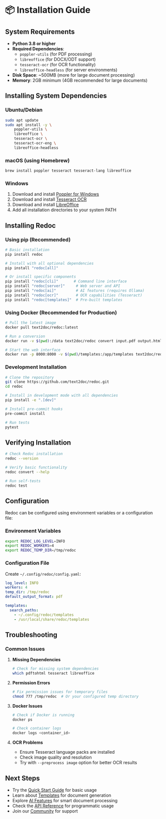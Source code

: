 # 📦 Installation Guide

## System Requirements

- **Python 3.8 or higher**
- **Required Dependencies**:
  - `poppler-utils` (for PDF processing)
  - `libreoffice` (for DOCX/ODT support)
  - `tesseract-ocr` (for OCR functionality)
  - `libreoffice-headless` (for server environments)
- **Disk Space**: ~500MB (more for large document processing)
- **Memory**: 2GB minimum (4GB recommended for large documents)

## Installing System Dependencies

### Ubuntu/Debian
```bash
sudo apt update
sudo apt install -y \
    poppler-utils \
    libreoffice \
    tesseract-ocr \
    tesseract-ocr-eng \
    libreoffice-headless
```

### macOS (using Homebrew)
```bash
brew install poppler tesseract tesseract-lang libreoffice
```

### Windows
1. Download and install [Poppler for Windows](https://github.com/oschwartz10612/poppler-windows/releases/)
2. Download and install [Tesseract OCR](https://github.com/UB-Mannheim/tesseract/wiki)
3. Download and install [LibreOffice](https://www.libreoffice.org/)
4. Add all installation directories to your system PATH

## Installing Redoc

### Using pip (Recommended)
```bash
# Basic installation
pip install redoc

# Install with all optional dependencies
pip install "redoc[all]"

# Or install specific components
pip install "redoc[cli]"       # Command line interface
pip install "redoc[server]"     # Web server and API
pip install "redoc[ai]"         # AI features (requires Ollama)
pip install "redoc[ocr]"        # OCR capabilities (Tesseract)
pip install "redoc[templates]"  # Pre-built templates
```

### Using Docker (Recommended for Production)
```bash
# Pull the latest image
docker pull text2doc/redoc:latest

# Run a conversion
docker run -v $(pwd):/data text2doc/redoc convert input.pdf output.html

# Start the web interface
docker run -p 8000:8000 -v $(pwd)/templates:/app/templates text2doc/redoc serve
```

### Development Installation
```bash
# Clone the repository
git clone https://github.com/text2doc/redoc.git
cd redoc

# Install in development mode with all dependencies
pip install -e ".[dev]"

# Install pre-commit hooks
pre-commit install

# Run tests
pytest
```

## Verifying Installation

```bash
# Check Redoc installation
redoc --version

# Verify basic functionality
redoc convert --help

# Run self-tests
redoc test
```

## Configuration

Redoc can be configured using environment variables or a configuration file:

### Environment Variables
```bash
export REDOC_LOG_LEVEL=INFO
export REDOC_WORKERS=4
export REDOC_TEMP_DIR=/tmp/redoc
```

### Configuration File
Create `~/.config/redoc/config.yaml`:
```yaml
log_level: INFO
workers: 4
temp_dir: /tmp/redoc
default_output_format: pdf

templates:
  search_paths:
    - ~/.config/redoc/templates
    - /usr/local/share/redoc/templates
```

## Troubleshooting

### Common Issues

1. **Missing Dependencies**
   ```bash
   # Check for missing system dependencies
   which pdftohtml tesseract libreoffice
   ```
   
2. **Permission Errors**
   ```bash
   # Fix permission issues for temporary files
   chmod 777 /tmp/redoc  # Or your configured temp directory
   ```

3. **Docker Issues**
   ```bash
   # Check if Docker is running
   docker ps
   
   # Check container logs
   docker logs <container_id>
   ```

4. **OCR Problems**
   - Ensure Tesseract language packs are installed
   - Check image quality and resolution
   - Try with `--preprocess image` option for better OCR results

## Next Steps

- Try the [Quick Start Guide](quick-start.md) for basic usage
- Learn about [Templates](templates.md) for document generation
- Explore [AI Features](ai.md) for smart document processing
- Check the [API Reference](api.md) for programmatic usage
- Join our [Community](https://github.com/text2doc/redoc/discussions) for support
